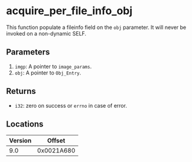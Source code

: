 # acquire_per_file_info_obj

This function populate a fileinfo field on the `obj` parameter. It will never be invoked on a non-dynamic SELF.

## Parameters

1. `imgp`: A pointer to `image_params`.
2. `obj`: A pointer to `Obj_Entry`.

## Returns

- `i32`: zero on success or `errno` in case of error.

## Locations

| Version | Offset     |
| ------- | ---------- |
| 9.0     | 0x0021A680 |
